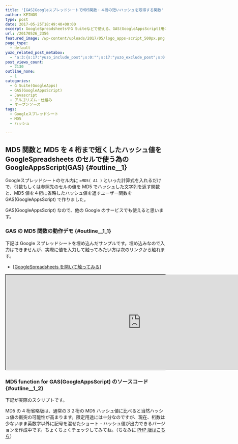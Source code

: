 ```yaml
---
title: '[GAS]GoogleスプレッドシートでMD5関数・４桁の短いハッシュを取得する関数'
author: KEINOS
type: post
date: 2017-05-25T18:49:40+00:00
excerpt: GoogleSpreadsheetsやG Suiteなどで使える、GAS(GoogleAppsScript)用のMD5関数と、MD5を4桁に短くしたハッシュ値を返すユーザー関数
url: /20170526_2356
featured_image: /wp-content/uploads/2017/05/logo_apps-script_500px.png
page_type:
  - default
yuzo_related_post_metabox:
  - 'a:3:{s:17:"yuzo_include_post";s:0:"";s:17:"yuzo_exclude_post";s:0:"";s:21:"yuzo_disabled_related";N;}'
post_views_count:
  - 2130
outline_none:
  - 1
categories:
  - G Suite(GoogleApps)
  - GAS(GoogleAppsScript)
  - Javascript
  - アルゴリズム・仕組み
  - オープンソース
tags:
  - Googleスプレッドシート
  - MD5
  - ハッシュ

---
```

## MD5 関数と MD5 を 4 桁まで短くしたハッシュ値を GoogleSpreadsheets のセルで使う為の GoogleAppsScript(GAS) {#outline__1}

Googleスプレッドシートのセル内に `=MD5( A1 )` といった計算式を入れるだけで、引数もしくは参照先のセルの値を MD5 でハッシュした文字列を返す関数と、MD5 値を４桁に省略したハッシュ値を返すユーザー関数を GAS(GoogleAppsScript) で作りました。

GAS(GoogleAppsScript) なので、他の Google のサービスでも使えると思います。

### GAS の MD5 関数の動作デモ {#outline__1_1}

下記は Google スプレッドシートを埋め込んだサンプルです。埋め込みなので入力はできませんが、実際に値を入力して触ってみたい方は次のリンクから触れます。

  * [[GoogleSpreadsheets を開いて触ってみる][1]]

<div style="with:100%; height:３00px; border:solid 1px black;">
  <iframe width="850px" height="300" frameborder="0" src="https://docs.google.com/spreadsheets/d/1ElZuelTPjZEF_SV_cK-oKNFxhNXaAltuKRQY-ZqOwZU/pubhtml?gid=0&#038;single=true&#038;widget=true&#038;headers=false"></iframe>
</div>

### MD5 function for GAS(GoogleAppsScript) のソースコード {#outline__1_2}

下記が実際のスクリプトです。

MD5 の 4 桁省略版は、通常の３２桁の MD5 ハッシュ値に比べると当然ハッシュ値の衝突の可能性が高まります。限定用途には十分なのですが、現在、桁数は少ないまま英数字以外に記号を混ぜたショート・ハッシュ値が出力できるバージョンを作成中です。ちょくちょくチェックしてみてね。（ちなみに [PHP 版はこちら][2]）

 [1]: https://docs.google.com/spreadsheets/d/1ElZuelTPjZEF_SV_cK-oKNFxhNXaAltuKRQY-ZqOwZU/edit?usp=sharing
 [2]: https://blog.keinos.com/20170720_2810